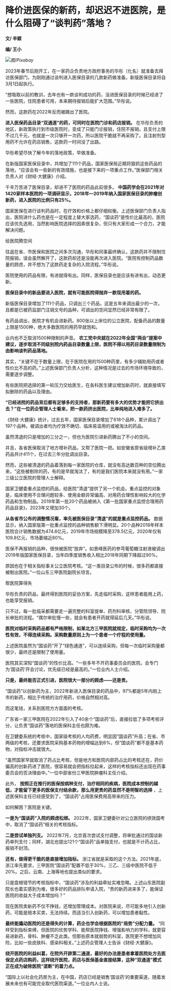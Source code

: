 # 降价进医保的新药，却迟迟不进医院，是什么阻碍了“谈判药”落地？

**文/ 辛颖**

**编/ 王小**

![](https://inews.gtimg.com/news_bt/OK6GKtXwf1A-Wnoru07u2Laaenln8Nfjkfxmv4N89G054AA/1000)_图/Pixabay_

2023年春节后刚开工，在一家药企负责地方政府事务的华彤（化名）就准备去拜访医保部门，为刚刚通过谈判进入医保目录的几款新药做准备。新版医保目录将自3月1日起执行。

“想吸取以前的教训，去年也有一款谈判成功的药，没进医保目录的时候已经进了一些医院，住院患者可用，本来期待报销后能扩大范围。”华彤说。

然而，这款药在2022年反而被踢出了医院。

**进入医保药品目录“双通道”的药，可同时在医院门诊和药店报销。**
在华彤负责的地区，新政策执行到市级医院时，变成了只能门诊报销，住院不报销，且支付上限不过几千元，也就是一次只够开一次药，所以医院干脆就不再采购了。且注射剂型用药不允许在药店销售，这款药一时间没了出路。

华彤希望尽快了解今年的落地政策，早做准备。

在新版国家医保目录中，共增加了111个药品，国家医保局近期将狠抓这些药品的落地，“应该会有一些新的有效措施，也是接下来的一项重点工作。”医保部门相关负责人对《财经·大健康》介绍。

千辛万苦进了医保目录，却进不了医院的药品此前很多。
**中国药学会在2021年对1420家样本医院的一项调研显示，2018年—2019年纳入国家医保目录的肿瘤创新药，进入医院的比例只有25%。**

国家医保在进行谈判药品时，在疗效和价格上都仔细权衡。上述医保部门负责人指出，医院进什么药也是在一定程度上替大家选药，“国谈药”是性价比最高的，医院应该优先选用，当然影响医院选择的因素很复杂，但只有大家形成一个合力，才能解决问题。

给医院腾空间

往返在省、市医保和医院之间多次沟通，华彤和同事最终确认，这款药并不限制住院报销，误会虽然解开了，这款药却还是没能再次进入医院。“医院有控制药品数量的顾虑，并不想为了这款药走复杂的入院流程。”华彤说。

医院使用的药品有限，有进就得有出。同样，医保目录也是应该有进有出，动态更新。

**医保目录中的新品要进入医院，就有可能医院得抛弃一款现用着的药。**

新版医保目录增加了111个药品，只调出三个药品，这是五年来调出最少的一次，且都是已被药监部门注销文号的品种，可调出的空间显然已经非常有限了。

有药品调出，医院才有机会进新药。800张以上床位的公立医院，配备药品的数量上限是1500种，绝大多数医院的用药早就饱和。

业内也不乏取消1500种限制的声音。
**农工党中央就在2022年全国“两会”提案中建议，逐步取消不同级别院内药品目录数量上限，医院不得以用药目录数量限制为由影响谈判药品落地。**

其实，“关键不在于数量上限，在于医院在用的1500种药里，有多少辅助用药或者性价比不高的药。”上述医保部门负责人分析，这种情况是过去的市场环境导致的，需要逐步调整。

有些医院把选择的第一轮压力交给医生，在各科医生建议增加新药时，就直接填写拟删除的药品以及理由。

**“已经进院的药品背后都有足够多的支持者，那新药要有多大的优势才能把它挤出去？”在一位药企管理人士看来，把一款药挤出医院，比单纯地进入难多了。**

《财经·大健康》统计，过去五年，国家医保目录增加了618个品种，累计调出了197个品种。被调出者均为疗效不确切、临床易滥用的或被淘汰的药品。

虽然清退的只是增加的三分之一，但也为医院引进新药腾出了不小的空间。

并且，各省医保取消了地方增补药品，又帮了医院一把。如安徽省原省级增补乙类药品共计411个，在过去三年分批调出目录。

然而，这些被清退的药品着落到每一家医院的仓库，就没有高达数百种的空位腾出来，“这些被剔除的药，有的是早就淘汰了，有的是我们医院本来就没有用。”一家三级公立医院的管理人士解释。

国家卫健委重点监控的药品，给医院“清退”提供了另一个机会。重点监控的对象是，临床使用不合理问题较多、使用金额异常偏高、对用药合理性影响较大的化学药品和生物制品。2019年第一批20个药品被纳入《第一批国家重点监控合理用药药品目录》，2023年又增加30个。

**从各省市公布的调整情况看，率先被医保目录“清退”的就是重点监控药品。**
数据显示，纳入国家版第一批重点监控的品种销售额下滑明显。20个品种2018年样本医院合计销售数据为474.6亿元，2019年市场规模降至378.5亿元，2020年仅有109.8亿元，市场萎缩近80%。

医保不再报销的品种，很快被医院“放弃”。如景峰医药的参芎葡萄糖注射液被调出2019年版国家医保目录，当年四季度销售收入相比2018年同期下降超过90%。

原因也在于相关指标事关公立医院考核。“这一类目录公布的时候，很多药都直接被剔出医院。”一位山东三甲医院副院长坦言。

帮医院算得失

华彤负责的药品，最终得到医院的妥协方案，先走临时采购，这样患者能用上药，也能享受报销。

只不过，每一批临采都需要走一遍完整的科室提单、药剂科审核、分管院领导、院长审批的流程。“偶尔审批慢一些，就会有患者开药就得延后几天。”华彤说。

**医院对临时采购药品都有严格限制，如某北方三甲医院就规定，临时采购均为一次性有效，不得连续采购。采购数量原则上为一个患者一个疗程的使用量。**

上述医院虽然为“国谈药”开了“绿色通道”，可以连续采购，但每一次临时采购量都很少，最终还是限制了使用量。

医院其实深知“国谈药”的性价比高。“一些多年不开药事委员会的医院，会专门为‘国谈药’开会讨论，优先级已经是最高的。”一位业内人士介绍。

**只是，最终能否正式引进，医院很大一部分的顾虑——还是贵。**

“国谈药”以创新药为主，2022年新进入医保目录的药品中，97%都是5年内刚上市的新药，相比于传统的治疗用药，价格自然相对高。

而这笔钱，关系到医院方方面面的考核。

广东省一家三甲医院在2022年引入了40余个“国谈药”后，直接拉低了多项考核评分，让负责“国谈药”落地的医保科主任也颇为难。

在卫健委系统的考核中，国家级考核的人均药费，明显因“国谈药”升高；在省、市两级的考核，还要求医院采购基本药物的增幅达到6%，但“国谈药”都不是基本药物，对指标冲击就很大。

“虽然国家早就取消了药占比考核，但是地方和医院内部药占比的考核还在，药价偏高的创新药进了医院，很容易就会把指标拉起来，这样的考核指标还出现在药事委员会的否决理由中。”一位中部省份三甲医院肿瘤科主任介绍。

此外， **按照正在推行的医保按病种支付，治疗相同的疾病，医院成本控制的越低，才能留下更多的医保支付结余款，那么用更贵的药显然不是明智的选择**
，上述医保科主任已经感受到了，“国谈药”占用医保费用高带来的压力。

如何解困？医院是关键。

**一是为“国谈药”入院的顾虑松绑。** 2022年，国家卫健委针对公立医院的绩效国考中，取消了“国谈药”相关的考核指标。

**二是尝试单独列支。**
2022年7月，北京首次尝试支付调整，将审批通过的国谈新药单列支付；同样，湖北也提出121个“国谈药”品单独支付，也就是不计药占比，报销不封顶。

**还有，做得更干脆的是直接增加指标。**
浙江省就是采取的这个方法。2021年底，浙江率先要求，三甲医院“国谈药”配置不低于30%，三乙、三级中医院不低于20%。之后，云南、上海等地也提出类似的要求。

只是盘根错节的考核指标中，“国谈药”涉及的利益牵扯实难忽略。上述山东医院副院长也着实感到为难，很多好的药品排队申请入院，“贵的新药进来多了，能保证医院的收益大于成本增加吗？”

现在医院卖新药不仅不挣钱，还增加管理成本。对医院来说，尽可能多地引入创新药，可能是赔本买卖，无法持续。而适当引入创新药，可以增加患者黏性。

**最终能撬动医院的还是得失的计算，药企也学会根据医院的“局势”分配力量。**
“同样受到指标束缚，但医院的优势学科、能帮医院挣钱、增强影响力的学科，就更容易进新药，骨科、肿瘤不乏此类。但那些原本就弱势的科室，医院更不想增加风险，比如一些皮肤科、感染科相关。”上述药企管理人士告诉《财经·大健康》。

**绕开医院的利益纠葛，在院外开辟第二通道，最好的办法是患者拿着医院处方去医保定点药店购药，这样绕开医院，药店与医保基金直接结算，这种“双通道”模式正在成为破除医院“垄断”的着力点。**

“国际上以社会化药房为主，在中国，药店已经是销售‘国谈药’的重要渠道，随着发展未来也有可能完全取代医院渠道。”一位业内人士说。

